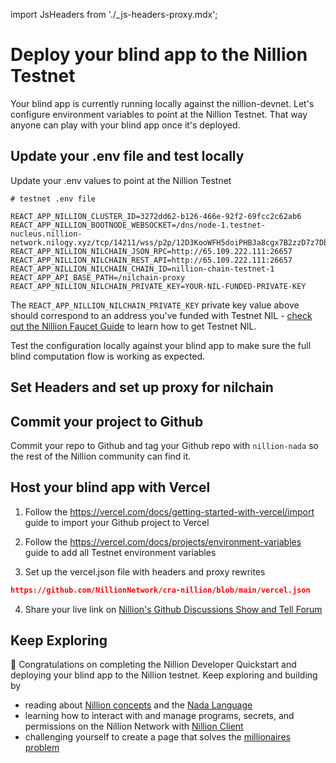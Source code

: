 import JsHeaders from './\_js-headers-proxy.mdx';

# Deploy your blind app to the Nillion Testnet

Your blind app is currently running locally against the nillion-devnet. Let's configure environment variables to point at the Nillion Testnet. That way anyone can play with your blind app once it's deployed.

## Update your .env file and test locally

Update your .env values to point at the Nillion Testnet

```
# testnet .env file

REACT_APP_NILLION_CLUSTER_ID=3272dd62-b126-466e-92f2-69fcc2c62ab6
REACT_APP_NILLION_BOOTNODE_WEBSOCKET=/dns/node-1.testnet-nucleus.nillion-network.nilogy.xyz/tcp/14211/wss/p2p/12D3KooWFH5doiPHBJa8cgx7B2zzD7z7DbyKzRJPmsTZFHFT5zyc
REACT_APP_NILLION_NILCHAIN_JSON_RPC=http://65.109.222.111:26657
REACT_APP_NILLION_NILCHAIN_REST_API=http://65.109.222.111:26657
REACT_APP_NILLION_NILCHAIN_CHAIN_ID=nillion-chain-testnet-1
REACT_APP_API_BASE_PATH=/nilchain-proxy
REACT_APP_NILLION_NILCHAIN_PRIVATE_KEY=YOUR-NIL-FUNDED-PRIVATE-KEY
```

The `REACT_APP_NILLION_NILCHAIN_PRIVATE_KEY` private key value above should correspond to an address you've funded with Testnet NIL - [check out the Nillion Faucet Guide](/guide-testnet-faucet) to learn how to get Testnet NIL.

Test the configuration locally against your blind app to make sure the full blind computation flow is working as expected.

## Set Headers and set up proxy for nilchain

<JsHeaders/>

## Commit your project to Github

Commit your repo to Github and tag your Github repo with `nillion-nada` so the rest of the Nillion community can find it.

## Host your blind app with Vercel

1. Follow the https://vercel.com/docs/getting-started-with-vercel/import guide to import your Github project to Vercel

2. Follow the https://vercel.com/docs/projects/environment-variables guide to add all Testnet environment variables

3. Set up the vercel.json file with headers and proxy rewrites

```json reference showGithubLink
https://github.com/NillionNetwork/cra-nillion/blob/main/vercel.json
```

4. Share your live link on [Nillion's Github Discussions Show and Tell Forum](https://github.com/orgs/NillionNetwork/discussions/categories/show-and-tell)

## Keep Exploring

🥳 Congratulations on completing the Nillion Developer Quickstart and deploying your blind app to the Nillion testnet. Keep exploring and building by

- reading about [Nillion concepts](/concepts) and the [Nada Language](nada-lang)
- learning how to interact with and manage programs, secrets, and permissions on the Nillion Network with [Nillion Client](/js-client)
- challenging yourself to create a page that solves the [millionaires problem](/multi-party-computation#classic-scenario-the-millionaires-problem)
